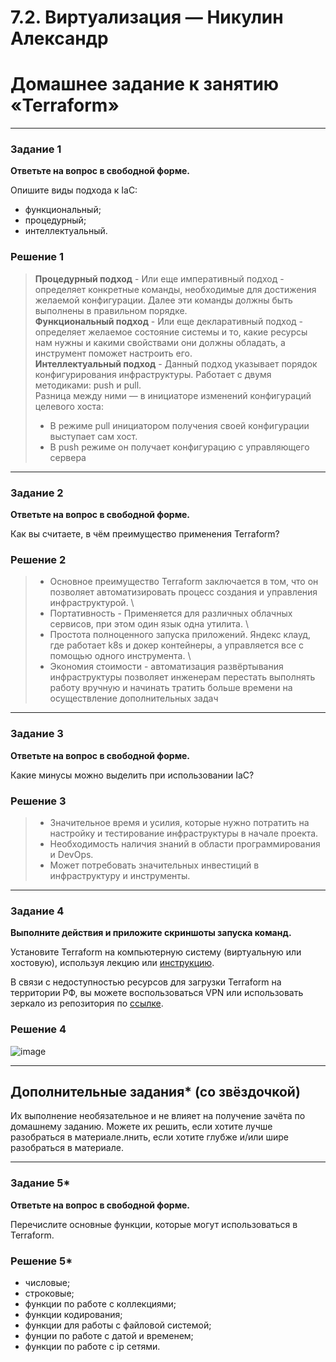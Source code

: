 # 7.2. Виртуализация — Никулин Александр
# Домашнее задание к занятию «Terraform»

---
### Задание 1

**Ответьте на вопрос в свободной форме.**

Опишите виды подхода к IaC:

 * функциональный;
 * процедурный;
 * интеллектуальный.

### Решение 1

> **Процедурный подход** - Или еще императивный подход - определяет конкретные команды, необходимые для достижения желаемой конфигурации. Далее эти команды должны быть выполнены в правильном порядке. \
> **Функциональный подход** - Или еще декларативный подход - определяет желаемое состояние системы и то, какие ресурсы нам нужны и какими свойствами они должны обладать, а инструмент поможет настроить его. \
> **Интеллектуальный подход** - Данный подход указывает порядок конфигурирования инфраструктуры. Работает с двумя методиками: push и pull. \
> Разница между ними — в инициаторе изменений конфигураций целевого хоста:
> + В режиме pull инициатором получения своей конфигурации выступает сам хост.
> + В push режиме он получает конфигурацию с управляющего сервера

---

### Задание 2

**Ответьте на вопрос в свободной форме.**

Как вы считаете, в чём преимущество применения Terraform?

### Решение 2
> + Основное преимущество Terraform заключается в том, что он позволяет автоматизировать процесс создания и управления инфраструктурой. \
> + Портативность - Применяется для различных облачных сервисов, при этом один язык одна утилита. \
> + Простота полноценного запуска приложений. Яндекс клауд, где работает k8s и докер контейнеры, а управляется все с помощью одного инструмента. \
> + Экономия стоимости - автоматизация развёртывания инфраструктуры позволяет инженерам перестать выполнять работу вручную и начинать тратить больше времени на осуществление дополнительных задач
---

### Задание 3

**Ответьте на вопрос в свободной форме.**

Какие минусы можно выделить при использовании IaC?

### Решение 3

> + Значительное время и усилия, которые нужно потратить на настройку и тестирование инфраструктуры в начале проекта.
> + Необходимость наличия знаний в области программирования и DevOps.
> + Может потребовать значительных инвестиций в инфраструктуру и инструменты.

---

### Задание 4

**Выполните действия и приложите скриншоты запуска команд.**

Установите Terraform на компьютерную систему (виртуальную или хостовую), используя лекцию или [инструкцию](https://learn.hashicorp.com/tutorials/terraform/install-cli).    

В связи с недоступностью ресурсов для загрузки Terraform на территории РФ, вы можете  воспользоваться VPN или использовать зеркало из репозитория по [ссылке](https://github.com/netology-code/devops-materials).

### Решение 4

![image](https://github.com/ADNikulin/netology/assets/44374132/c5d66138-5eaf-4995-bd2f-52f2141906b2)

---

## Дополнительные задания* (со звёздочкой)

Их выполнение необязательное и не влияет на получение зачёта по домашнему заданию. Можете их решить, если хотите лучше разобраться в материале.лнить, если хотите глубже и/или шире разобраться в материале.

---

### Задание 5*

**Ответьте на вопрос в свободной форме.**

Перечислите основные функции, которые могут использоваться в Terraform. 

### Решение 5*
* числовые;
* строковые;
* функции по работе с коллекциями;
* функции кодирования;
* функции для работы с файловой системой;
* фунции по работе с датой и временем;
* функции по работе с ip сетями.
